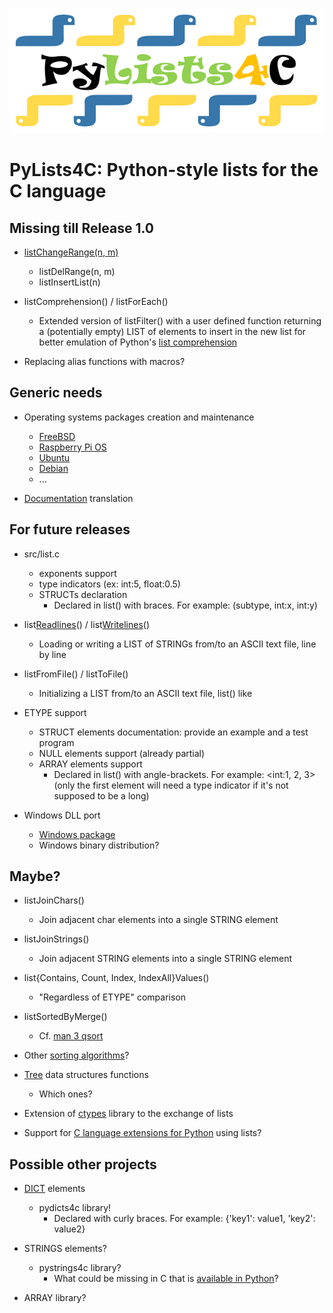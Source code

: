 ![alt text](https://github.com/HubTou/PyLists4C/blob/main/logo/pylists4c-logo.png "PyLists4C: Python-style lists for the C language")
# PyLists4C: Python-style lists for the C language

## Missing till Release 1.0
* [listChangeRange(n, m)](https://www.w3schools.com/python/trypython.asp?filename=demo_list_change_range)
  * listDelRange(n, m)
  * listInsertList(n)

* listComprehension() / listForEach()
  * Extended version of listFilter() with a user defined function returning a (potentially empty) LIST of elements to insert in the new list for better emulation of Python's [list comprehension](https://docs.python.org/3/tutorial/datastructures.html#list-comprehensions)

* Replacing alias functions with macros?

## Generic needs
* Operating systems packages creation and maintenance
  * [FreeBSD](https://docs.freebsd.org/en/books/porters-handbook/book/)
  * [Raspberry Pi OS](https://pi.gate.ac.uk/pages/package.html)
  * [Ubuntu](https://packaging.ubuntu.com/html/packaging-new-software.html)
  * [Debian](https://www.debian.org/doc/manuals/maint-guide/)
  * ...

* [Documentation](DOC.md) translation

## For future releases
* src/list.c
  * exponents support
  * type indicators (ex: int:5, float:0.5)
  * STRUCTs declaration
    * Declared in list() with braces. For example: (subtype, int:x, int:y)

* list[Readlines](https://docs.python.org/3/library/io.html?highlight=readlines#io.IOBase.readlines)() / list[Writelines](https://docs.python.org/3/library/io.html?highlight=writelines#io.IOBase.writelines)()
  * Loading or writing a LIST of STRINGs from/to an ASCII text file, line by line

* listFromFile() / listToFile()
  * Initializing a LIST from/to an ASCII text file, list() like

* ETYPE support
  * STRUCT elements documentation: provide an example and a test program 
  * NULL elements support (already partial)
  * ARRAY elements support
    * Declared in list() with angle-brackets. For example: <int:1, 2, 3> (only the first element will need a type indicator if it's not supposed to be a long) 

* Windows DLL port
  * [Windows package](https://learn.microsoft.com/en-us/windows/package-manager/package/repository)
  * Windows binary distribution?

## Maybe?
* listJoinChars()
  * Join adjacent char elements into a single STRING element

* listJoinStrings()
  * Join adjacent STRING elements into a single STRING element

* list{Contains, Count, Index, IndexAll}Values()
  * "Regardless of ETYPE" comparison

* listSortedByMerge()
  * Cf. [man 3 qsort](https://www.freebsd.org/cgi/man.cgi?query=qsort&sektion=3)
* Other [sorting algorithms](https://en.wikipedia.org/wiki/Sorting_algorithm)?

* [Tree](https://en.wikipedia.org/wiki/Tree_(data_structure)) data structures functions
  * Which ones?

* Extension of [ctypes](https://docs.python.org/3/library/ctypes.html#module-ctypes) library to the exchange of lists

* Support for [C language extensions for Python](https://docs.python.org/3/extending/extending.html) using lists?

## Possible other projects
* [DICT](https://www.w3schools.com/python/python_dictionaries.asp) elements
  * pydicts4c library!
    * Declared with curly braces. For example: {\'key1\': value1, \'key2\': value2}

* STRINGS elements?
  * pystrings4c library?
    * What could be missing in C that is [available in Python](https://www.w3schools.com/python/python_strings.asp)?

* ARRAY library?
